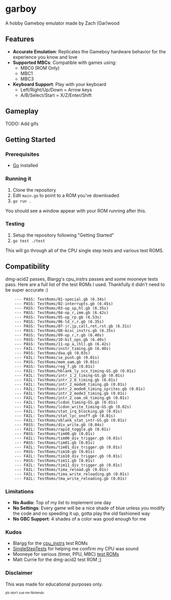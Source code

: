 # garboy

A hobby Gameboy emulator made by Zach (Gar)wood

## Features

- **Accurate Emulation**: Replicates the Gameboy hardware behavior for the experience you know and love
- **Supported MBCs**: Compatible with games using:
    - MBC0 (ROM Only)
    - MBC1
    - MBC3
- **Keyboard Support**: Play with your keyboard
    - Left/Right/Up/Down = Arrow keys
    - A/B/Select/Start = X/Z/Enter/Shift

## Gameplay

TODO: Add gifs

## Getting Started

### Prerequisites
- [Go](https://go.dev/doc/install) installed

### Running it
1. Clone the repository
2. Edit `main.go` to point to a ROM you've downloaded
3. `go run .`

You should see a window appear with your ROM running after this.

### Testing
1. Setup the repository following "Getting Started"
2. `go test ./test`

This will go through all of the CPU single step tests and various test ROMS.

## Compatibility

dmg-acid2 passes, Blargg's cpu_instrs passes and some mooneye tests pass. Here are a full list of the test ROMs I used. Thankfully it didn't need to be super accurate :)
```
    --- PASS: TestRoms/01-special.gb (6.34s)
    --- PASS: TestRoms/02-interrupts.gb (6.45s)
    --- PASS: TestRoms/03-op_sp,hl.gb (6.35s)
    --- PASS: TestRoms/04-op_r,imm.gb (6.42s)
    --- PASS: TestRoms/05-op_rp.gb (6.53s)
    --- PASS: TestRoms/06-ld_r,r.gb (6.35s)
    --- PASS: TestRoms/07-jr,jp,call,ret,rst.gb (6.31s)
    --- PASS: TestRoms/08-misc_instrs.gb (6.35s)
    --- PASS: TestRoms/09-op_r,r.gb (6.40s)
    --- PASS: TestRoms/10-bit_ops.gb (6.40s)
    --- PASS: TestRoms/11-op_a,(hl).gb (6.42s)
    --- FAIL: TestRoms/instr_timing.gb (6.40s)
    --- PASS: TestRoms/daa.gb (0.03s)
    --- FAIL: TestRoms/ie_push.gb (0.01s)
    --- PASS: TestRoms/mem_oam.gb (0.01s)
    --- PASS: TestRoms/reg_f.gb (0.01s)
    --- FAIL: TestRoms/hblank_ly_scx_timing-GS.gb (0.01s)
    --- FAIL: TestRoms/intr_1_2_timing-GS.gb (0.01s)
    --- FAIL: TestRoms/intr_2_0_timing.gb (0.01s)
    --- FAIL: TestRoms/intr_2_mode0_timing.gb (0.01s)
    --- FAIL: TestRoms/intr_2_mode0_timing_sprites.gb (0.01s)
    --- FAIL: TestRoms/intr_2_mode3_timing.gb (0.01s)
    --- FAIL: TestRoms/intr_2_oam_ok_timing.gb (0.01s)
    --- FAIL: TestRoms/lcdon_timing-GS.gb (0.01s)
    --- FAIL: TestRoms/lcdon_write_timing-GS.gb (0.02s)
    --- FAIL: TestRoms/stat_irq_blocking.gb (0.01s)
    --- FAIL: TestRoms/stat_lyc_onoff.gb (0.01s)
    --- FAIL: TestRoms/vblank_stat_intr-GS.gb (0.01s)
    --- PASS: TestRoms/div_write.gb (0.04s)
    --- FAIL: TestRoms/rapid_toggle.gb (0.01s)
    --- PASS: TestRoms/tim00.gb (0.01s)
    --- FAIL: TestRoms/tim00_div_trigger.gb (0.01s)
    --- PASS: TestRoms/tim01.gb (0.01s)
    --- FAIL: TestRoms/tim01_div_trigger.gb (0.01s)
    --- PASS: TestRoms/tim10.gb (0.01s)
    --- FAIL: TestRoms/tim10_div_trigger.gb (0.01s)
    --- PASS: TestRoms/tim11.gb (0.01s)
    --- FAIL: TestRoms/tim11_div_trigger.gb (0.01s)
    --- FAIL: TestRoms/tima_reload.gb (0.01s)
    --- FAIL: TestRoms/tima_write_reloading.gb (0.01s)
    --- FAIL: TestRoms/tma_write_reloading.gb (0.01s)
```
### Limitations
- **No Audio**: Top of my list to implement one day
- **No Settings**: Every game will be a nice shade of blue unless you modify the code and no speeding it up, gotta play the old fashioned way
- **No GBC Support**: 4 shades of a color was good enough for me

### Kudos
- Blargg for the [cpu_instrs](https://github.com/retrio/gb-test-roms) test ROMs
- [SingleStepTests](https://github.com/SingleStepTests/sm83) for helping me confirm my CPU was sound
- Mooneye for various (timer, PPU, MBC) [test ROMs](https://github.com/Gekkio/mooneye-test-suite)
- Matt Currie for the dmg-acid2 test ROM [:)](https://github.com/mattcurrie/dmg-acid2?tab=readme-ov-file)

### Disclaimer
This was made for educational purposes only.

<sub><sup>pls don't sue me Nintendo</sup></sub>
